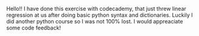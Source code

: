 Hello!!
 I have done this exercise with codecademy, that just threw linear regression at us after doing basic python syntax and dictionaries. Luckily I did another python course so I was not 100% lost.
 I would appreaciate some code feedback!
